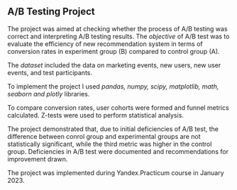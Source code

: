 ## A/B Testing Project

The project was aimed at checking whether the process of A/B testing was correct and interpreting A/B testing results. The *objective* of A/B test was to evaluate the efficiency of new recommendation system in terms of conversion rates in experiment group (B) compared to control group (A).

The *dataset* included the data on marketing events, new users, new user events, and test participants.

To implement the project I used *pandas, numpy, scipy, matplotlib, math, seaborn and plotly* libraries. 

To compare conversion rates, user cohorts were formed and funnel metrics calculated. Z-tests were used to perform statistical analysis.

The project demonstrated that, due to initial deficiencies of A/B test, the difference between conrol group and experimental groups are not statistically significant, while the third metric was higher in the control group. Deficiencies in A/B test were documented and recommendations for improvement drawn.

The project was implemented during Yandex.Practicum course in January 2023.
